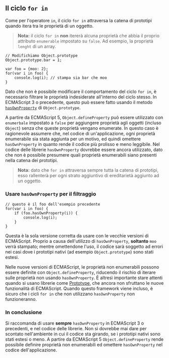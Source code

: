 ## Il ciclo `for in`

Come per l'operatore `in`, il ciclo `for in` attraversa la catena di
prototipi quando itera tra le proprietà di un oggetto.

> **Nota:** il ciclo `for in` **non** itererà alcuna proprietà che abbia
> il proprio attributo `enumerable` impostato su `false`. Ad esempio,
> la proprietà `lenght` di un array.

    // Modifichiamo Object.prototype
    Object.prototype.bar = 1;

    var foo = {moo: 2};
    for(var i in foo) {
        console.log(i); // stampa sia bar che moo
    }

Dato che non è possibile modificare il comportamento del ciclo `for in`,
è necessario filtrare le proprietà indesiderate all'interno del ciclo stesso.
In ECMAScript 3 o precedente, questo può essere fatto usando il metodo
[`hasOwnProperty`](#object.hasownproperty) di `Object.prototype`.

A partire da ECMAScript 5, `Object.defineProperty` può essere utilizzato con
`enumerbale` impostato a `false` per aggiungere proprietà agli oggetti (incluso
`Object`) senza che queste proprietà vengano enumerate. In questo caso è
ragionevole assumere che, nel codice di un'applicazione, ogni proprietà
enumerabile sia stata aggiunta per un motivo, ed quindi omettere `hasOwnProperty`
in quanto rende il codice più prolisso e meno leggibile. Nel codice delle
librerie `hasOwnProperty` dovrebbe essere ancora utilizzato, dato che non è
possibile presumere quali proprietà enumerabili siano presenti nella catena dei
prototipi.


> **Nota:** dato che `for in` attraversa sempre tutta la catena di prototipi,
> esso rallenterà per ogni strato aggiuntivo di ereditarietà aggiunto ad un
> oggetto.

### Usare `hasOwnProperty` per il filtraggio

    // questo è il foo dell'esempio precedente
    for(var i in foo) {
        if (foo.hasOwnProperty(i)) {
            console.log(i);
        }
    }

Questa è la sola versione corretta da usare con le vecchie versioni di ECMAScript.
Proprio a causa dell'utilizzo di `hasOwnProperty`, **soltanto** `moo` verrà
stampato; mentre omettendone l'uso, il codice sarà soggetto ad errori nei casi
dove i prototipi nativi (ad esempio `Object.prototype`) sono stati estesi.

Nelle nuove versioni di ECMAScript, le proprietà non enumerabili possono essere
definite con `Object.defineProperty`, riducendo il rischio di iterare sulle
proprietà non usando `hasOwnProperty`. &Egrave; altresì importante stare attenti
quando si usano librerie come [Prototype][1], che ancora non sfruttano le nuove
funzionalità di ECMAScript.
Quando questo framework viene incluso, è sicuro che i cicli `for in` che non
utilizzano `hasOwnProperty` non funzioneranno.

### In conclusione

Si raccomanda di usare **sempre** `hasOwnProperty` in ECMAScript 3 o precedenti,
e nel codice delle librerie. Non si dovrebbe mai dare per scontato nell'ambiente
in cui il codice sta girando, se i prototipi nativi sono stati estesi o meno. A
partire da ECMAScript 5 `Object.defineProperty` rende possibile definire proprietà
non enumerabili ed omettere `hasOwnProperty` nel codice dell'applicazione.

[1]: http://www.prototypejs.org/
